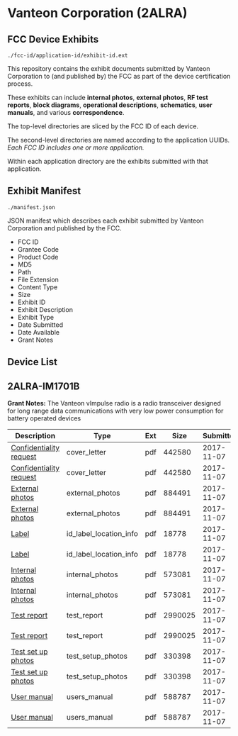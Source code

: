 # Vanteon Corporation (2ALRA)
## FCC Device Exhibits

```
./fcc-id/application-id/exhibit-id.ext
```

This repository contains the exhibit documents submitted by Vanteon Corporation to (and published by) the FCC as part of the device certification process.

These exhibits can include **internal photos**, **external photos**, **RF test reports**, **block diagrams**, **operational descriptions**, **schematics**, **user manuals**, and various **correspondence**.

The top-level directories are sliced by the FCC ID of each device.

The second-level directories are named according to the application UUIDs. *Each FCC ID includes one or more application.*

Within each application directory are the exhibits submitted with that application. 

## Exhibit Manifest

```
./manifest.json
```

JSON manifest which describes each exhibit submitted by Vanteon Corporation and published by the FCC.

- FCC ID
- Grantee Code
- Product Code
- MD5
- Path
- File Extension
- Content Type
- Size
- Exhibit ID
- Exhibit Description
- Exhibit Type
- Date Submitted
- Date Available
- Grant Notes

## Device List
## 2ALRA-IM1701B
**Grant Notes:** The Vanteon vImpulse radio is a radio transceiver designed for long range data communications with very low power consumption for battery operated devices

| Description | Type | Ext | Size | Submitted | Available |
| ----------- | ---- | --- | ---- | --------- | --------- |
| [Confidentiality request](2ALRA-IM1701B/8eac60bd3d4c1373f86126308f3ca293/3630338.pdf) | cover_letter | pdf | 442580 | 2017-11-07 | 2017-11-07 |
| [Confidentiality request](2ALRA-IM1701B/8eac60bd3d4c1373f86126308f3ca293/3630338.pdf) | cover_letter | pdf | 442580 | 2017-11-07 | 2017-11-07 |
| [External photos](2ALRA-IM1701B/8eac60bd3d4c1373f86126308f3ca293/3630341.pdf) | external_photos | pdf | 884491 | 2017-11-07 | 2017-11-07 |
| [External photos](2ALRA-IM1701B/8eac60bd3d4c1373f86126308f3ca293/3630341.pdf) | external_photos | pdf | 884491 | 2017-11-07 | 2017-11-07 |
| [Label](2ALRA-IM1701B/8eac60bd3d4c1373f86126308f3ca293/3630340.pdf) | id_label_location_info | pdf | 18778 | 2017-11-07 | 2017-11-07 |
| [Label](2ALRA-IM1701B/8eac60bd3d4c1373f86126308f3ca293/3630340.pdf) | id_label_location_info | pdf | 18778 | 2017-11-07 | 2017-11-07 |
| [Internal photos](2ALRA-IM1701B/8eac60bd3d4c1373f86126308f3ca293/3630342.pdf) | internal_photos | pdf | 573081 | 2017-11-07 | 2017-11-07 |
| [Internal photos](2ALRA-IM1701B/8eac60bd3d4c1373f86126308f3ca293/3630342.pdf) | internal_photos | pdf | 573081 | 2017-11-07 | 2017-11-07 |
| [Test report](2ALRA-IM1701B/8eac60bd3d4c1373f86126308f3ca293/3630343.pdf) | test_report | pdf | 2990025 | 2017-11-07 | 2017-11-07 |
| [Test report](2ALRA-IM1701B/8eac60bd3d4c1373f86126308f3ca293/3630343.pdf) | test_report | pdf | 2990025 | 2017-11-07 | 2017-11-07 |
| [Test set up photos](2ALRA-IM1701B/8eac60bd3d4c1373f86126308f3ca293/3630344.pdf) | test_setup_photos | pdf | 330398 | 2017-11-07 | 2017-11-07 |
| [Test set up photos](2ALRA-IM1701B/8eac60bd3d4c1373f86126308f3ca293/3630344.pdf) | test_setup_photos | pdf | 330398 | 2017-11-07 | 2017-11-07 |
| [User manual](2ALRA-IM1701B/8eac60bd3d4c1373f86126308f3ca293/3630345.pdf) | users_manual | pdf | 588787 | 2017-11-07 | 2017-11-07 |
| [User manual](2ALRA-IM1701B/8eac60bd3d4c1373f86126308f3ca293/3630345.pdf) | users_manual | pdf | 588787 | 2017-11-07 | 2017-11-07 |
